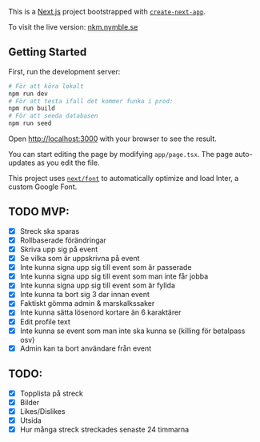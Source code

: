 This is a [Next.js](https://nextjs.org/) project bootstrapped with [`create-next-app`](https://github.com/vercel/next.js/tree/canary/packages/create-next-app).

To visit the live version: [nkm.nymble.se]()

## Getting Started

First, run the development server:

```bash
# För att köra lokalt
npm run dev
# För att testa ifall det kommer funka i prod:
npm run build
# För att seeda databasen 
npm run seed
```

Open [http://localhost:3000](http://localhost:3000) with your browser to see the result.

You can start editing the page by modifying `app/page.tsx`. The page auto-updates as you edit the file.

This project uses [`next/font`](https://nextjs.org/docs/basic-features/font-optimization) to automatically optimize and load Inter, a custom Google Font.

## **TODO MVP:**

* [X] Streck ska sparas
* [X] Rollbaserade förändringar
* [X] Skriva upp sig på event
* [X] Se vilka som är uppskrivna på event
* [X] Inte kunna signa upp sig till event som är passerade
* [X] Inte kunna signa upp sig till event som man inte får jobba
* [X] Inte kunna signa upp sig till event som är fyllda
* [X] Inte kunna ta bort sig 3 dar innan event
* [X] Faktiskt gömma admin & marskalkssaker
* [X] Inte kunna sätta lösenord kortare än 6 karaktärer
* [X] Edit profile text
* [X] Inte kunna se event som man inte ska kunna se (killing för betalpass osv)
* [X] Admin kan ta bort användare från event

## TODO:

* [X] Topplista på streck
* [X] Bilder
* [X] Likes/Dislikes
* [X] Utsida
* [X] Hur många streck streckades senaste 24 timmarna
